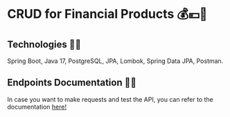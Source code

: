 # CRUD for Financial Products :moneybag::yen::money_with_wings:

## Technologies :wrench::key:
Spring Boot, Java 17, PostgreSQL, JPA, Lombok, Spring Data JPA, Postman.

## Endpoints Documentation :notebook_with_decorative_cover::triangular_ruler:
In case you want to make requests and test the API, you can refer to the documentation [here!](https://documenter.getpostman.com/view/17256808/2s83meoP1Z)
